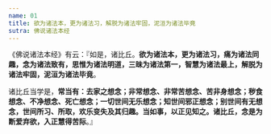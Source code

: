 ```yaml
---
name: 01
title: 欲为诸法本，更为诸法习，解脱为诸法牢固，泥洹为诸法毕竟
sutra: 佛说诸法本经
---
```


《佛说诸法本经》有云：『如是，诸比丘。<b>欲为诸法本，更为诸法习，痛为诸法同趣，念为诸法致有，思惟为诸法明道，三昧为诸法第一，智慧为诸法最上，解脱为诸法牢固，泥洹为诸法毕竟</b>。

诸比丘当学是，<b class="red">常当有：去家之想念；非常想念、非常苦想念、苦非身想念；秽食想念、不净想念、死亡想念；一切世间无乐想念；知世间邪正想念；别世间有无想念，世间所习、所取，欢乐变失及其归趣。当如事，以正见知之。诸比丘，念是为断爱弃欲，入正慧得苦际</b>。』